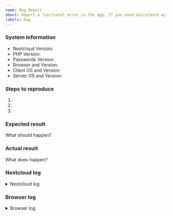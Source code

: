 ```yaml
---
name: Bug Report
about: Report a functional error in the app. If you need assistance with your setup or have questions please go to our forum.
labels: bug
---
```


<!--
For QUESTIONS or SUPPORT, please visit the forum
 -> https://help.nextcloud.com/c/apps/passwords
 or look into the MANUAL
 -> https://git.mdns.eu/nextcloud/passwords/wikis/home

If your request is about the BROWSER EXTENSION, please go to
 -> https://github.com/marius-wieschollek/passwords-webextension

Check the issue tracker
 -> https://github.com/marius-wieschollek/passwords/issues?q=is%3Aissue+label%3Abug
 and try the NIGHTLY releases
 -> https://apps.nextcloud.com/apps/passwords/releases

Remember not to include personal data as this is public.
-->


### System Information
- Nextcloud Version:
- PHP Version:
- Passwords Version:
- Browser and Version:
- Client OS and Version:
- Server OS and Version:

### Steps to reproduce
1. <!-- Tell us percisely how to reproduce your bug -->
2. <!-- Provide sample data if needed -->
3. <!-- Include relevant user settings and app settings if not standard -->

### Expected result
What should happen?

### Actual result
What does happen?

### Nextcloud log
<details>
<summary>Nextcloud log</summary>

```
See Settings > Log (Copy Raw)
```
</details>

### Browser log
<details>
<summary>Browser log</summary>

```
Press F12, copy the content of the console tab
```
</details>
